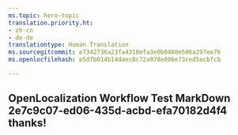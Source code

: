 ```yaml
---
ms.topic: hero-topic
translation.priority.ht:
- zh-cn
- de-de
translationtype: Human Translation
ms.sourcegitcommit: e7342736a23fa4310efa3e0b0460e506a297ee76
ms.openlocfilehash: e5dfb014b14daec0c72a978e006e73ced5acbfcb

---
```

## OpenLocalization Workflow Test MarkDown 2e7c9c07-ed06-435d-acbd-efa70182d4f4 thanks!



<!--HONumber=Aug16_HO3-->


